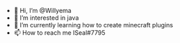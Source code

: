 - 👋 Hi, I’m @Willyema
- 👀 I’m interested in java
- 🌱 I’m currently learning how to create minecraft plugins
- 📫 How to reach me ISeal#7795

<!---
Willyema/Willyema is a ✨ special ✨ repository because its `README.md` (this file) appears on your GitHub profile.
You can click the Preview link to take a look at your changes.
--->
